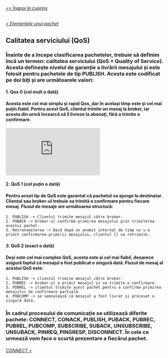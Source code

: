###### [<< Înapoi la cuprins](../Cuprins.md)
######  [< Elementele unui pachet](02.%20Elementele%20unui%20pachet.md) 
## Calitatea serviciului (QoS)
### Înainte de a începe clasificarea pachetelor, trebuie să definim încă un termen: calitatea serviciului (QoS = Quality of Service). Acesta definește nivelul de garanție a livrării mesajului și este folosit pentru pachetele de tip  PUBLISH. Acesta este codificat pe doi biți și are următoarele valori:
#### 1. Qos 0  (cel mult o dată)
#### Acesta este cel mai simplu și rapid Qos, dar în același timp este și cel mai puțin fiabil. Pentru acest QoS, clientul trimite un mesaj la broker, iar acesta din urmă încearcă să îl livreze la abonați, fără a trimite o confirmare.
![QoS0](https://sequencediagram.org/index.html?presentationMode=readOnly#initialData=C4S2BsFMAIEUHsDKAGAUKgDgQwE6gMYjYB2w0AwuCJKZrgUVqdAEI7wDWkOdeIhJMogCuAIwDO+HCFHd0bTtwC0APhESpM7gC4ACgFUWAGQCSiABKpK1UqoVccew6YvQAFAhQBKVEA)
#### 2. QoS 1  (cel puțin o dată)
#### Pentru acest tip de QoS este garantat că pachetul va ajunge la destinatar. Clientul sau broker-ul trebuie sa trimită o confirmare pentru fiecare mesaj. Fluxul de mesaje are următoarea structură:
    1. PUBLISH -> Clientul trimite mesajul către broker.
    2. PUBACK -> broker-ul confirmă primirea mesajului prin trimiterea acestui pachet.
    3. Retransmiterea -> Dacă după un anumit interval de timp nu s-a primit confirmarea primirii mesajului, clientul îl va retrimite.
#### 3. QoS 2 (exact o dată)
#### Deși este cel mai complex QoS, acesta este și cel mai fiabil, deoarece asigură faptul că mesajul a fost publicat o singură dată. Fluxul de mesaj al acestui QoS este:
    1. PUBLISH -> clientul trimite mesajul către broker.
    2. PUBREC -> broker-ul a primit mesajul și va trimite o confirmare.
    3. PUBREL -> clientul trimite acest pachet pentru a confirma primirea mesajului de confirmare parțială.
    4. PUBCOMP -> se semnalează că mesajul a fost livrat și procesat o singură dată.
### În cadrul procesului de comunicație se utilizează diferite pachete: CONNECT, CONACK, PUBLISH, PUBACK, PUBREC, PUBREL, PUBCOMP, SUBSCRIBE, SUBACK, UNSUBSCRIBE, UNSUBACK, PINREQ, PINGRESP, DISCONNECT. În cele ce urmează vom face o scurtă prezentare a fiecărui pachet.

######  [CONNECT >](04.%20CONNECT.md)
